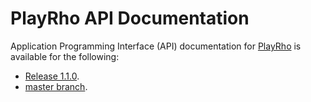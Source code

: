 # PlayRho API Documentation

Application Programming Interface (API) documentation for [PlayRho](../index.md)
is available for the following:
- [Release 1.1.0](1.1.0/index.html).
- [master branch](master/index.html).


